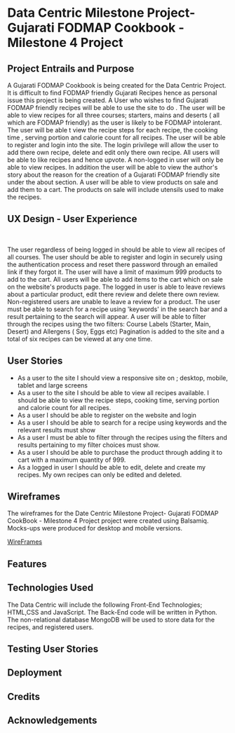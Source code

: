 # Data Centric  Milestone Project-Gujarati FODMAP Cookbook - Milestone 4 Project 

## Project Entrails and Purpose

<p> A Gujarati FODMAP Cookbook is being created for the Data Centric Project. It is difficult to find FODMAP friendly Gujarati Recipes hence as personal issue this project is being created. A User who wishes to find Gujarati FODMAP friendly recipes will be able to use the site to do . The user will be able to view recipes for all three courses; starters, mains and deserts ( all which are FODMAP friendly) as the user is likely to be FODMAP intolerant.  The user will be able t view the recipe steps for each recipe, the cooking time , serving portion and calorie count for all recipes. The user will be able to register and login into the site. The login privilege will allow the user to add there own recipe, delete and edit only there own recipe. All users will be able to like recipes and hence upvote. A non-logged in user will only be able to view recipes. In addition the user will be able to view the author's story about the  reason for the creation of a Gujarati FODMAP friendly site under the about section. A user will be able to view products on sale and add them to a cart. The products on sale will include utensils used to make the recipes.</p>

## UX Design - User Experience
<br>

<p> The user regardless of being logged in should be able to view all recipes of all courses. The user should be able to register and login in securely using the authentication process and reset there password through an emailed link if they forgot it. The user will have a limit of maximum 999 products to add to the cart. All users will be able to add items to the cart which on sale on the website's products page. The logged in user is able to leave reviews about a particular product, edit there review and delete there own review. Non-registered users are unable to leave a review for a product. 
The user must be able to search for a recipe using 'keywords' in the search bar and a result pertaining to the search will appear. A user will be able to filter through the recipes using the two filters: Course Labels (Starter, Main, Desert) and Allergens ( Soy, Eggs etc) Pagination is added to the site and a total of six recipes can be viewed at any one time.</p>

## User Stories

<ul>
<li> As a user to the site I should view a responsive site on ; desktop, mobile, tablet and large screens</li> 
<li> As a user to the site I should be able to view all recipes available. I should be able to view the recipe steps, cooking time, serving portion and calorie count for all recipes.</li>
<li> As a user I should be able to register on the website and login</li>
<li> As a user I should be able to search for a recipe using keywords and the relevant results must show </li>
<li> As a user I must be able to filter through the recipes using the filters and results pertaining to my filter choices must show.
<li> As a  user I should be able to purchase the product through adding it to cart with a maximum quantity of 999.</li>
<li> As a logged in user I should be able to edit, delete and create my recipes. My own recipes can only be edited and deleted.</li>
</ul>


## Wireframes

<p>The wireframes for the Date Centric Milestone Project- Gujarati FODMAP CookBook - Milestone 4 Project project were created using Balsamiq. Mocks-ups were produced for desktop and mobile versions.</p>

[WireFrames](wireframes/milestone.pdf)

## Features

## Technologies Used

<p> The Data Centric will include the following Front-End Technologies; HTML,CSS and JavaScript. The Back-End code will be written in Python. The non-relational database MongoDB will be used to store data for the recipes, and registered users.

## Testing User Stories

## Deployment

## Credits

## Acknowledgements